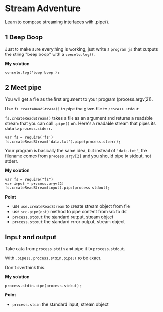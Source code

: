 # Stream Adventure

Learn to compose streaming interfaces with .pipe().

## 1 Beep Boop
Just to make sure everything is working, just write a `program.js` that outputs the string "beep boop" with a `console.log()`.

<b>My solution</b>

```
console.log('beep boop');
```

## 2 Meet pipe
You will get a file as the first argument to your program (process.argv[2]).

Use `fs.createReadStream()` to pipe the given file to `process.stdout`.

`fs.createReadStream()` takes a file as an argument and returns a readable stream that you can call `.pipe()` on. Here's a readable stream that pipes its
data to `process.stderr`:

    var fs = require('fs');
    fs.createReadStream('data.txt').pipe(process.stderr);

Your program is basically the same idea, but instead of `'data.txt'`, the filename comes from `process.argv[2]` and you should pipe to stdout, not stderr.

<b>My solution</b>

```
var fs = require("fs")
var input = process.argv[2]
fs.createReadStream(input).pipe(process.stdout);
```

<b>Point</b>

+ use `use.createReadStream` to create stream object from file
+ use `src.pipe(dst)` method to pipe content from src to dst
+ `process.stdout` the standard output, stream object
+ `process.stdout` the standard error output, stream object

## Input and output
Take data from `process.stdin` and pipe it to `process.stdout`.

With `.pipe()`. `process.stdin.pipe()` to be exact.

Don't overthink this.

<b>My solution</b>

```
process.stdin.pipe(process.stdout);
```

<b>Point</b>

+ `process.stdin` the standard input, stream object